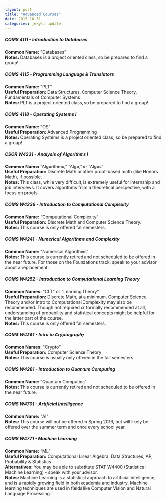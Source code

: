 ```yaml
---
layout: post
title: "Advanced Courses"
date: 2015-10-31 
categories: jekyll update
---
```


<h5>COMS 4111 - Introduction to Databases </h5> 
<b> Common Name: </b>"Databases" <br>
<b> Notes: </b> Databases is a project oriented class, so be prepared to find a group! 

<h5>COMS 4115 - Programming Language & Translators </h5> 
<b> Common Name: </b> "PLT" <br>
<b> Useful Preparation: </b> Data Structures, Computer Science Theory, Fundamentals of Computer Systems <br>
<b> Notes: </b> PLT is a project oriented class, so be prepared to find a group! 

<h5>COMS 4118 - Operating Systems I </h5> 
<b> Common Name: </b> "OS" <br>
<b> Useful Preparation: </b> Advanced Programming <br>
<b> Notes: </b> Operating Systems is a project oriented class, so be prepared to find a group! 

<h5>CSOR W4231 - Analysis of Algorithms I</h5>
<b>Common Name: </b>“Algorithms,”  “Algo,” or “Algos” <br>
<b>Useful Preparation:</b> Discrete Math or other proof-based math (like Honors Math), if possible.<br>
<b>Notes: </b>This class, while very difficult, is extremely useful for internship and job interviews. It covers algorithms from a theoretical perspective, with a focus on proofs.

<h5>COMS W4236 - Introduction to Computational Complexity</h5>
<b>Common Name:</b> “Computational Complexity”<br>
<b>Useful Preparation:</b> Discrete Math and Computer Science Theory.<br>
<b>Notes: </b>This course is only offered fall semesters.

<h5>COMS W4241 - Numerical Algorithms and Complexity </h5>
<b>Common Name: </b>"Numerical Algorithms"<br>
<b>Notes: </b> This course is currently retired and not scheduled to be offered in the near future. For those on the Foundations track, speak to your advisor about a replacement. 

<h5>COMS W4252 - Introduction to Computational Learning Theory</h5>
<b>Common Names: </b>“CLT” or “Learning Theory”<br>
<b>Useful Preparation: </b>Discrete Math, at a minimum. Computer Science Theory and/or Intro to Computational Complexity may also be recommended. Though not required or formally recommended at all, understanding of probability and statistical concepts might be helpful for the latter part of the course.<br>
<b>Notes: </b>This course is only offered fall semesters.

<h5>COMS W4261 - Intro to Cryptography</h5>
<b>Common Names: </b> "Crypto"<br>
<b>Useful Preparation:</b> Computer Science Theory<br>
<b>Notes:</b> This course is usually only offered in the fall semesters. 

<h5>COMS W4281 - Introduction to Quantum Computing </h5>
<b>Common Name: </b> "Quantum Computing" <br>
<b>Notes: </b> This course is currently retired and not scheduled to be offered in the near future.

<h5>COMS W4701 - Artificial Intelligence </h5>
<b>Common Name:</b> "AI"<br>
<b>Notes: </b> This course will not be offered in Spring 2016, but will likely be offered over the summer term and once every school year. 

<h5>COMS W4771 - Machine Learning</h5>
<b>Common Name: </b>“ML”<br>
<b>Useful Preparation:</b> Computational Linear Algebra, Data Structures, AP, Probability & Statistics<br>
<b>Alternatives: </b>You may be able to  substitute STAT W4400 (Statistical Machine Learning) - speak with your advisor.<br>
<b>Notes: </b>Machine Learning is a statistical approach to artificial intelligence, and is a rapidly growing field in both academia and industry. Machine learning techniques are used in fields like Computer Vision and Natural Language Processing.


